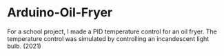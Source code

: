 # Arduino-Oil-Fryer

For a school project, I made a PID temperature control for an oil fryer. The temperature control was simulated by controlling an incandescent light bulb. (2021)
